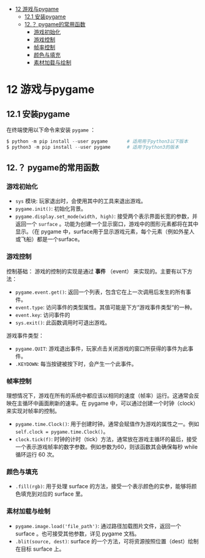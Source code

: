 - [12 游戏与pygame](#12-游戏与pygame)
  - [12.1 安装pygame](#121-安装pygame)
  - [12.？ pygame的常用函数](#12-pygame的常用函数)
    - [游戏初始化](#游戏初始化)
    - [游戏控制](#游戏控制)
    - [帧率控制](#帧率控制)
    - [颜色与填充](#颜色与填充)
    - [素材加载与绘制](#素材加载与绘制)


# 12 游戏与pygame

## 12.1 安装pygame
在终端使用以下命令来安装 `pygame` ：
```python
$ python -m pip install --user pygame       # 适用用于python3以下版本
$ python3 -m pip install --user pygame      # 适用于python3的版本
```

## 12.？ pygame的常用函数
### 游戏初始化
- `sys` 模块: 玩家退出时，会使用其中的工具来退出游戏。
- `pygame.init()`: 初始化背景。
- `pygame.display.set_mode(width, high)`: 接受两个表示界面长宽的参数，并返回一个 `surface` 。功能为创建一个显示窗口，游戏中的图形元素都将在其中显示。（在 pygame 中，surface用于显示游戏元素，每个元素（例如外星人或飞船）都是一个surface。

### 游戏控制
控制基础：
游戏的控制的实现是通过 **事件** （event） 来实现的。主要有以下方法：
- `pygame.event.get()`: 返回一个列表，包含它在上一次调用后发生的所有事件。
- `event.type`: 访问事件的类型属性。其值可能是下方“游戏事件类型“的一种。
- `event.key`: 访问事件的
- `sys.exit()`: 此函数调用时可退出游戏。

游戏事件类型：
- `pygame.QUIT`: 游戏退出事件，玩家点击关闭游戏的窗口所获得的事件为此事件。
- `.KEYDOWN`: 每当按键被按下时，会产生一个此事件。

### 帧率控制
理想情况下，游戏在所有的系统中都应该以相同的速度（帧率）运行。这通常会反映在主循环中画面刷新的速率。在 pygame 中，可以通过创建一个时钟（clock）来实现对帧率的控制。
- `pygame.time.Clock()`: 用于创建时钟。通常会赋值作为游戏的属性之一。例如`self.clock = pygame.time.Clock()`。
- `clock.tick(f)`: 时钟的计时（tick）方法，通常放在游戏主循环的最后，接受一个表示游戏帧率的数字参数。例如参数为60，则该函数其会确保每秒 while 循环运行 60 次。

### 颜色与填充
- `.fill(rgb)`: 用于处理 surface 的方法，接受一个表示颜色的实参，能够将颜色填充到对应的 surface 里。

### 素材加载与绘制
- `pygame.image.load('file_path')`: 通过路径加载图片文件，返回一个 surface 。也可接受其他参数，详见 pygame 文档。
- `.blit(source, dest)`: surface 的一个方法，可将资源按照位置（dest）绘制在目标 surface 上。